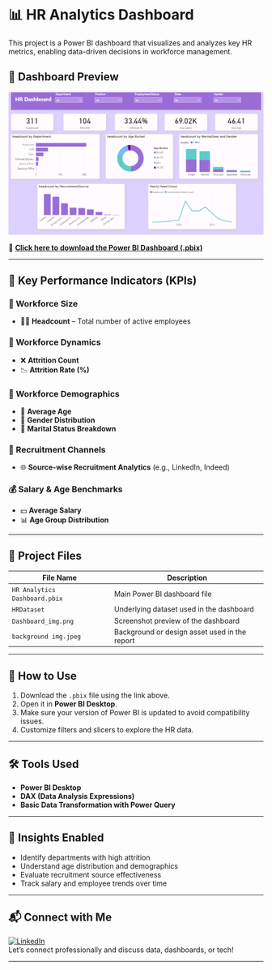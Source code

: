 # 📊 HR Analytics Dashboard

This project is a Power BI dashboard that visualizes and analyzes key HR metrics, enabling data-driven decisions in workforce management.

## 🚀 Dashboard Preview

[![HR Dashboard](Dashboard_img.png)](HR%20Analytics%20Dashboard.pbix)

📎 **[Click here to download the Power BI Dashboard (.pbix)](HR%20Analytics%20Dashboard.pbix)**

---

## 🎯 Key Performance Indicators (KPIs)

### 👥 Workforce Size
- 🧑‍💼 **Headcount** – Total number of active employees

### 🔄 Workforce Dynamics
- ❌ **Attrition Count**
- 📉 **Attrition Rate (%)**

### 👤 Workforce Demographics
- 🎂 **Average Age**
- 🚻 **Gender Distribution**
- 💍 **Marital Status Breakdown**

### 🧲 Recruitment Channels
- 🌐 **Source-wise Recruitment Analytics** (e.g., LinkedIn, Indeed)

### 💰 Salary & Age Benchmarks
- 💵 **Average Salary**
- 📊 **Age Group Distribution**

---

## 📂 Project Files

| File Name                      | Description                                    |
|-------------------------------|------------------------------------------------|
| `HR Analytics Dashboard.pbix` | Main Power BI dashboard file                   |
| `HRDataset`                   | Underlying dataset used in the dashboard       |
| `Dashboard_img.png`           | Screenshot preview of the dashboard            |
| `background img.jpeg`         | Background or design asset used in the report |

---

## 📌 How to Use

1. Download the `.pbix` file using the link above.
2. Open it in **Power BI Desktop**.
3. Make sure your version of Power BI is updated to avoid compatibility issues.
4. Customize filters and slicers to explore the HR data.

---

## 🛠 Tools Used

- **Power BI Desktop**
- **DAX (Data Analysis Expressions)**
- **Basic Data Transformation with Power Query**

---

## 🧠 Insights Enabled

- Identify departments with high attrition
- Understand age distribution and demographics
- Evaluate recruitment source effectiveness
- Track salary and employee trends over time

---

## 📬 Connect with Me

[![LinkedIn](https://img.shields.io/badge/LinkedIn-Connect-blue?logo=linkedin)](https://www.linkedin.com/in/indiradevialapati)  
Let’s connect professionally and discuss data, dashboards, or tech!

---

